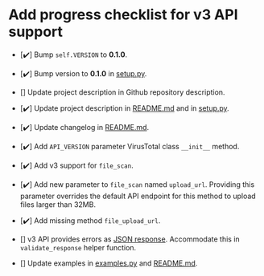 # Add progress checklist for v3 API support

- [✔️] Bump `self.VERSION` to **0.1.0**.

- [✔️] Bump version to **0.1.0** in [setup.py](setup.py).

- [] Update project description in Github repository description.

- [✔️] Update project description in [README.md](README.md) and in [setup.py](setup.py).

- [✔️] Update changelog in [README.md](README.md).

- [✔️] Add `API_VERSION` parameter VirusTotal class `__init__` method.

- [✔️] Add v3 support for `file_scan`.

- [✔️] Add new parameter to `file_scan` named `upload_url`. Providing this parameter overrides the default API endpoint for this method to upload files larger than 32MB.

- [✔️] Add missing method `file_upload_url`.

- [] v3 API provides errors as [JSON response](https://developers.virustotal.com/v3.0/reference#errors). Accommodate this in `validate_response` helper function.

- [] Update examples in [examples.py](virustotal_python/examples.py) and [README.md](README.md).
